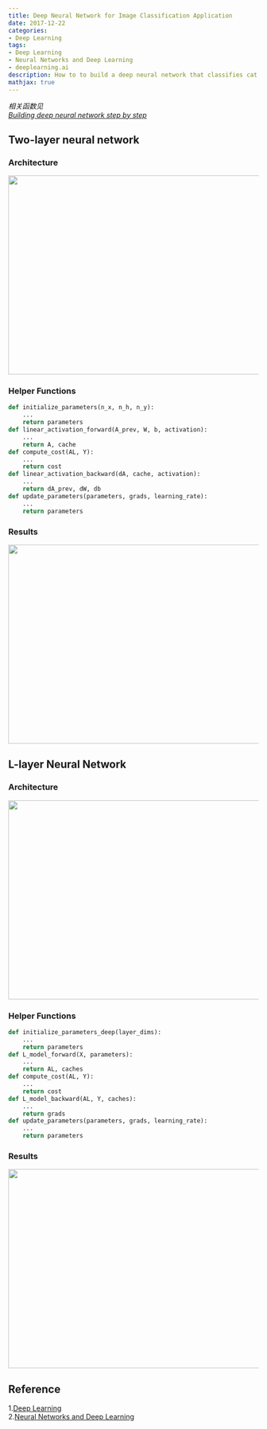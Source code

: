 ```yaml
---
title: Deep Neural Network for Image Classification Application
date: 2017-12-22
categories:
- Deep Learning
tags: 
- Deep Learning
- Neural Networks and Deep Learning
- deeplearning.ai
description: How to to build a deep neural network that classifies cat vs non-cat images.
mathjax: true
---
```

*相关函数见*  
*[Building deep neural network step by step](http://yuehua.me/deep%20learning/2017/12/21/Building-your-Deep-Neural-Network-Step-by-Step/)*

## Two-layer neural network 
### Architecture  
<div  align="center">
<img src="http://p153fvp85.bkt.clouddn.com/2layerNN_kiank.png" style="width:600px;height:400px;">
</div>  

### Helper Functions   
```python
def initialize_parameters(n_x, n_h, n_y):
    ...
    return parameters 
def linear_activation_forward(A_prev, W, b, activation):
    ...
    return A, cache
def compute_cost(AL, Y):
    ...
    return cost
def linear_activation_backward(dA, cache, activation):
    ...
    return dA_prev, dW, db
def update_parameters(parameters, grads, learning_rate):
    ...
    return parameters
```

### Results  
<div  align="center">
<img src="http://p153fvp85.bkt.clouddn.com/2-l-iter.png" style="width:600px;height:400px;">
</div>  


## L-layer Neural Network  
### Architecture  
<div  align="center">
<img src="http://p153fvp85.bkt.clouddn.com/LlayerNN_kiank.png" style="width:600px;height:400px;">
</div>  

### Helper Functions   
```python
def initialize_parameters_deep(layer_dims):
    ...
    return parameters 
def L_model_forward(X, parameters):
    ...
    return AL, caches
def compute_cost(AL, Y):
    ...
    return cost
def L_model_backward(AL, Y, caches):
    ...
    return grads
def update_parameters(parameters, grads, learning_rate):
    ...
    return parameters
```  

### Results  
<div  align="center">
<img src="http://p153fvp85.bkt.clouddn.com/l-l-iter.png" style="width:600px;height:400px;">
</div>  

## Reference
1.[Deep Learning](https://www.deeplearning.ai/)  
2.[Neural Networks and Deep Learning](https://www.coursera.org/learn/neural-networks-deep-learning/) 
